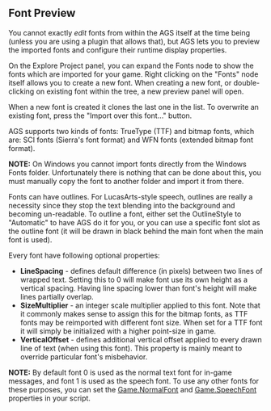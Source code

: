 ## Font Preview

You cannot exactly *edit* fonts from within the AGS itself at the time being (unless you are using a plugin that allows that), but AGS lets you to preview the imported fonts and configure their runtime display properties.

On the Explore Project panel, you can expand the Fonts node to show the fonts which are imported for your game. Right clicking on the "Fonts" node itself allows you to create a new font. When creating a new font, or double-clicking on existing font within the tree, a new preview panel will open.

When a new font is created it clones the last one in the list. To overwrite an existing font, press the "Import over this font..." button.

AGS supports two kinds of fonts: TrueType (TTF) and bitmap fonts, which are: SCI fonts (Sierra's font format) and WFN fonts (extended bitmap font format).

**NOTE:** On Windows you cannot import fonts directly from the Windows Fonts folder. Unfortunately there is nothing that can be done about this, you must manually copy the font to another folder and import it from there.

Fonts can have outlines. For LucasArts-style speech, outlines are really
a necessity since they stop the text blending into the background and
becoming un-readable. To outline a font, either set the OutlineStyle to
"Automatic" to have AGS do it for you, or you can use a specific font
slot as the outline font (it will be drawn in black behind the main font
when the main font is used).

Every font have following optional properties:

-   **LineSpacing** - defines default difference (in pixels) between two
    lines of wrapped text. Setting this to 0 will make font use its own
    height as a vertical spacing. Having line spacing lower than font's
    height will make lines partially overlap.
-   **SizeMultiplier** - an integer scale multiplier applied to this font. 
    Note that it commonly makes sense to assign this for the bitmap fonts,
    as TTF fonts may be reimported with different font size. 
    When set for a TTF font it will simply be initialized with a higher
    point-size in game.
-   **VerticalOffset** - defines additional vertical offset applied to
    every drawn line of text (when using this font). This property is
    mainly meant to override particular font's misbehavior.

**NOTE:** By default font 0 is used as the normal text font for in-game messages, and font 1 is used as
the speech font. To use any other fonts for these purposes, you can set the
[Game.NormalFont](Game#gamenormalfont) and [Game.SpeechFont](Game#gamespeechfont) properties in your script.